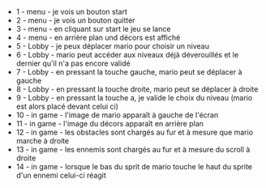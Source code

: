 - 1 - menu - je vois un bouton start
- 2 - menu - je vois un bouton quitter
- 3 - menu - en cliquant sur start le jeu se lance
- 4 - menu - en arrière plan und décors est affiché
- 5 - Lobby - je peux déplacer mario pour choisir un niveau
- 6 - Lobby - mario peut accéder aux niveaux déjà déverouillés et le dernier qu'il n'a pas encore validé
- 7 - Lobby - en pressant la touche gauche, mario peut se déplacer à gauche
- 8 - Lobby - en pressant la touche droite, mario peut se déplacer à droite
- 9 - Lobby - en pressant la touche a, je valide le choix du niveau (mario est alors placé devant celui ci)
- 10 - in game - l'image de mario apparaît à gauche de l'écran
- 11 - in game - l'image du décors apparaît en arrière plan
- 12 - in game - les obstacles sont chargés au fur et à mesure que mario marche à droite
- 13 - in game - les ennemis sont chargés au fur et à mesure du scroll à droite
- 14 - in game - lorsque le bas du sprit de mario touche le haut du sprite d'un ennemi celui-ci réagit